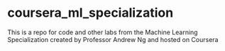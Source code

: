 # coursera_ml_specialization
This is a repo for code and other labs from the Machine Learning Specialization created by Professor Andrew Ng and hosted on Coursera
